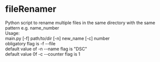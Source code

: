 # fileRenamer
Python script to rename multiple files in the same directory with the same pattern e.g. name_number<br>
Usage:<br>
main.py [-f] path/to/dir [-n] new_name [-c] number<br>
obligatory flag is -f --file<br>
default value of -n --name flag is "DSC"<br>
default value 0f -c --counter flag is 1
